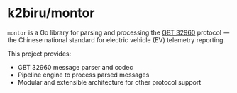 # k2biru/montor

`montor` is a Go library for parsing and processing the [GBT 32960](https://en.wikipedia.org/wiki/National_Standards_of_the_People%27s_Republic_of_China) protocol — the Chinese national standard for electric vehicle (EV) telemetry reporting.

This project provides:

- GBT 32960 message parser and codec
- Pipeline engine to process parsed messages
- Modular and extensible architecture for other protocol support